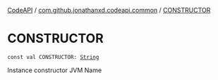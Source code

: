 [CodeAPI](../index.md) / [com.github.jonathanxd.codeapi.common](index.md) / [CONSTRUCTOR](.)

# CONSTRUCTOR

`const val CONSTRUCTOR: `[`String`](https://kotlinlang.org/api/latest/jvm/stdlib/kotlin/-string/index.html)

Instance constructor JVM Name

